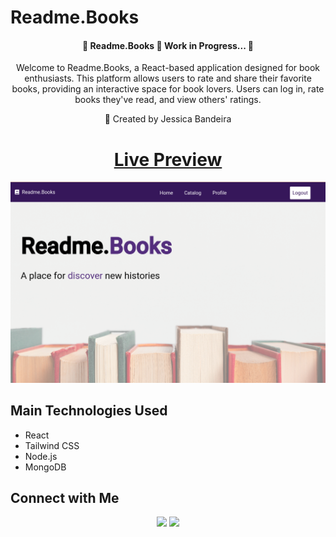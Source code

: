 # Readme.Books

<h4 align="center"> 
	🚧  Readme.Books 🚀 Work in Progress...  🚧
</h4>

<p align="center">Welcome to Readme.Books, a React-based application designed for book enthusiasts. This platform allows users to rate and share their favorite books, providing an interactive space for book lovers. Users can log in, rate books they've read, and view others' ratings.</p>

<p align="center">🚀 Created by Jessica Bandeira</p>

<h1 align="center">
    <a href="https://readmebooks.vercel.app/">Live Preview</a>
</h1>

![Print screen from home page](frontend/src/images/PrintScreenHomePage.png)

## Main Technologies Used
- React
- Tailwind CSS
- Node.js
- MongoDB

## Connect with Me 
<div align="center">
  <img src="https://github.com/TheDudeThatCode/TheDudeThatCode/blob/master/Assets/Handshake.gif" height="32px">
  <a href="https://www.linkedin.com/in/jessica-santosb/"><img src="https://img.shields.io/badge/LinkedIn-0077B5?style=for-the-badge&logo=linkedin&logoColor=white"></a>
</div>